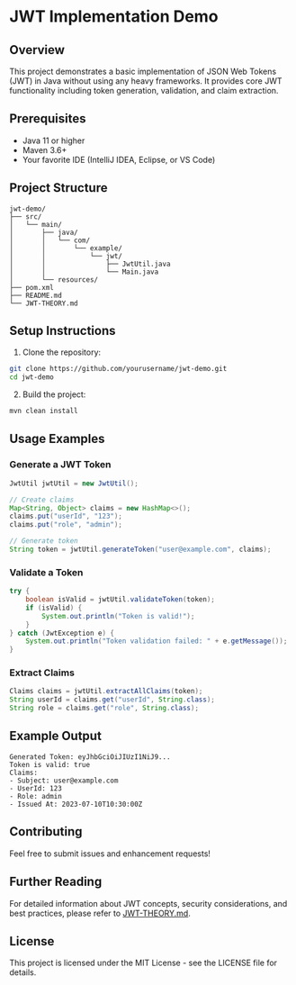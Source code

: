 # JWT Implementation Demo

## Overview
This project demonstrates a basic implementation of JSON Web Tokens (JWT) in Java without using any heavy frameworks. It provides core JWT functionality including token generation, validation, and claim extraction.

## Prerequisites
- Java 11 or higher
- Maven 3.6+
- Your favorite IDE (IntelliJ IDEA, Eclipse, or VS Code)

## Project Structure
```
jwt-demo/
├── src/
│   └── main/
│       ├── java/
│       │   └── com/
│       │       └── example/
│       │           └── jwt/
│       │               ├── JwtUtil.java
│       │               └── Main.java
│       └── resources/
├── pom.xml
├── README.md
└── JWT-THEORY.md
```

## Setup Instructions
1. Clone the repository:
```bash
git clone https://github.com/yourusername/jwt-demo.git
cd jwt-demo
```

2. Build the project:
```bash
mvn clean install
```

## Usage Examples

### Generate a JWT Token
```java
JwtUtil jwtUtil = new JwtUtil();

// Create claims
Map<String, Object> claims = new HashMap<>();
claims.put("userId", "123");
claims.put("role", "admin");

// Generate token
String token = jwtUtil.generateToken("user@example.com", claims);
```

### Validate a Token
```java
try {
    boolean isValid = jwtUtil.validateToken(token);
    if (isValid) {
        System.out.println("Token is valid!");
    }
} catch (JwtException e) {
    System.out.println("Token validation failed: " + e.getMessage());
}
```

### Extract Claims
```java
Claims claims = jwtUtil.extractAllClaims(token);
String userId = claims.get("userId", String.class);
String role = claims.get("role", String.class);
```

## Example Output
```
Generated Token: eyJhbGciOiJIUzI1NiJ9...
Token is valid: true
Claims:
- Subject: user@example.com
- UserId: 123
- Role: admin
- Issued At: 2023-07-10T10:30:00Z
```

## Contributing
Feel free to submit issues and enhancement requests!

## Further Reading
For detailed information about JWT concepts, security considerations, and best practices, please refer to [JWT-THEORY.md](JWT-THEORY.md).

## License
This project is licensed under the MIT License - see the LICENSE file for details.

